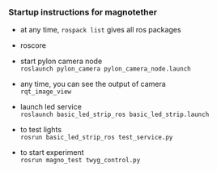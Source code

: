 ### Startup instructions for magnotether

- at any time, `rospack list` gives all ros packages


- roscore
- start pylon camera node <br> `roslaunch pylon_camera pylon_camera_node.launch`
- any time, you can see the output of camera <br> `rqt_image_view`
- launch led service <br> `roslaunch basic_led_strip_ros basic_led_strip.launch`

- to test lights <br> `rosrun basic_led_strip_ros test_service.py`

- to start experiment <br> `rosrun magno_test twyg_control.py`
 

